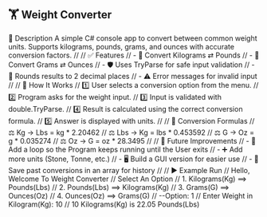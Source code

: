 🏋️ Weight Converter
 --------------------------------------------------
 📌 Description
A simple C# console app to convert between common weight units.
 Supports kilograms, pounds, grams, and ounces with accurate conversion factors.
//
// ✅ Features
// - 🔄 Convert Kilograms ⇄ Pounds
// - 🔄 Convert Grams ⇄ Ounces
// - 🛡️ Uses TryParse for safe input validation
// - 🎯 Rounds results to 2 decimal places
// - ⚠️ Error messages for invalid input
//
// 📖 How It Works
// 1️⃣ User selects a conversion option from the menu.
// 2️⃣ Program asks for the weight input.
// 3️⃣ Input is validated with double.TryParse.
// 4️⃣ Result is calculated using the correct conversion formula.
// 5️⃣ Answer is displayed with units.
//
// 🧮 Conversion Formulas
// ⚖️ Kg → Lbs = kg * 2.20462
// ⚖️ Lbs → Kg = lbs * 0.453592
// ⚖️ G → Oz  = g * 0.035274
// ⚖️ Oz → G  = oz * 28.3495
//
// 🚀 Future Improvements
// - 🔁 Add a loop so the Program keeps running until the User exits
// - ➕ Add more units (Stone, Tonne, etc.)
// - 🖥️ Build a GUI version for easier use
// - 📜 Save past conversions in an array for history
//
// ▶️ Example Run
// Hello, Welcome To Weight Converter
// Select An Option
// 1. Kilograms(Kg) ==> Pounds(Lbs)
// 2. Pounds(Lbs) ==> Kilograms(Kg)
// 3. Grams(G) ==> Ounces(Oz)
// 4. Ounces(Oz) ==> Grams(G)
// --Option: 1
// Enter Weight in Kilogram(Kg): 10
// 10 Kilograms(Kg) is 22.05 Pounds(Lbs)

